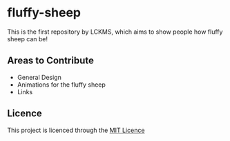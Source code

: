 # fluffy-sheep
This is the first repository by LCKMS, which aims to show people how fluffy sheep can be!
## Areas to Contribute
* General Design
* Animations for the fluffy sheep
* Links
## Licence
This project is licenced through the [MIT Licence](https://github.com/LCKMS/fluffy-sheep/blob/master/LICENSE)
